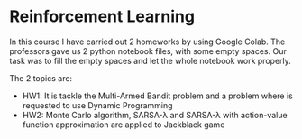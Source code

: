 # Reinforcement Learning
In this course I have carried out 2 homeworks by using Google Colab.
The professors gave us 2 python notebook files, with some empty spaces.
Our task was to fill the empty spaces and let the whole notebook work properly.

The 2 topics are:
 - HW1: It is tackle the Multi-Armed Bandit problem and a problem where is requested to use Dynamic Programming
 - HW2: Monte Carlo algorithm, SARSA-λ and SARSA-λ with action-value function approximation are applied to Jackblack game

